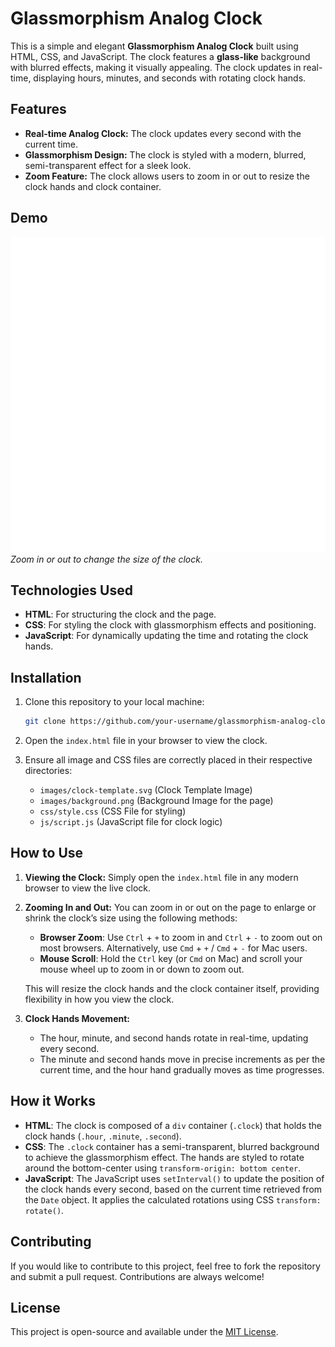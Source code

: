 # Glassmorphism Analog Clock

This is a simple and elegant **Glassmorphism Analog Clock** built using HTML, CSS, and JavaScript. The clock features a **glass-like** background with blurred effects, making it visually appealing. The clock updates in real-time, displaying hours, minutes, and seconds with rotating clock hands.

## Features

- **Real-time Analog Clock:** The clock updates every second with the current time.
- **Glassmorphism Design:** The clock is styled with a modern, blurred, semi-transparent effect for a sleek look.
- **Zoom Feature:** The clock allows users to zoom in or out to resize the clock hands and clock container.

## Demo

![Clock Demo](images/clock-template.svg)  
*Zoom in or out to change the size of the clock.*

## Technologies Used

- **HTML**: For structuring the clock and the page.
- **CSS**: For styling the clock with glassmorphism effects and positioning.
- **JavaScript**: For dynamically updating the time and rotating the clock hands.

## Installation

1. Clone this repository to your local machine:
    ```bash
    git clone https://github.com/your-username/glassmorphism-analog-clock.git
    ```

2. Open the `index.html` file in your browser to view the clock.

3. Ensure all image and CSS files are correctly placed in their respective directories:
   - `images/clock-template.svg` (Clock Template Image)
   - `images/background.png` (Background Image for the page)
   - `css/style.css` (CSS File for styling)
   - `js/script.js` (JavaScript file for clock logic)

## How to Use

1. **Viewing the Clock:**
   Simply open the `index.html` file in any modern browser to view the live clock.

2. **Zooming In and Out:**
   You can zoom in or out on the page to enlarge or shrink the clock’s size using the following methods:
   - **Browser Zoom**: Use `Ctrl` + `+` to zoom in and `Ctrl` + `-` to zoom out on most browsers. Alternatively, use `Cmd` + `+` / `Cmd` + `-` for Mac users.
   - **Mouse Scroll**: Hold the `Ctrl` key (or `Cmd` on Mac) and scroll your mouse wheel up to zoom in or down to zoom out.
   
   This will resize the clock hands and the clock container itself, providing flexibility in how you view the clock.

3. **Clock Hands Movement:**
   - The hour, minute, and second hands rotate in real-time, updating every second.
   - The minute and second hands move in precise increments as per the current time, and the hour hand gradually moves as time progresses.

## How it Works

- **HTML**: The clock is composed of a `div` container (`.clock`) that holds the clock hands (`.hour`, `.minute`, `.second`).
- **CSS**: The `.clock` container has a semi-transparent, blurred background to achieve the glassmorphism effect. The hands are styled to rotate around the bottom-center using `transform-origin: bottom center`.
- **JavaScript**: The JavaScript uses `setInterval()` to update the position of the clock hands every second, based on the current time retrieved from the `Date` object. It applies the calculated rotations using CSS `transform: rotate()`.

## Contributing

If you would like to contribute to this project, feel free to fork the repository and submit a pull request. Contributions are always welcome!

## License

This project is open-source and available under the [MIT License](LICENSE).
